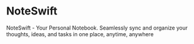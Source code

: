 # NoteSwift
NoteSwift - Your Personal Notebook. Seamlessly sync and organize your thoughts, ideas, and tasks in one place, anytime, anywhere
